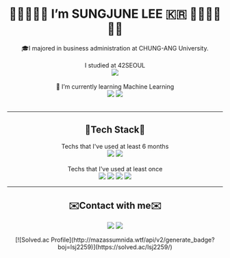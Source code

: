 <!-- ![header](https://capsule-render.vercel.app/api?type=transparent&color=auto&height=100&section=header&text=KKIYOU&fontSize=49) -->

<h1 align="center">👋👋🏼👋🏾 I’m SUNGJUNE LEE 🇰🇷 👋🏿👋🏻👋🏽</h1>

<p align="center">
  🎓I majored in business administration at CHUNG-ANG University.
  <br><br>
  I studied at 42SEOUL
  <br><img src="https://img.shields.io/badge/42SEOUL-000000?style=flat-square&logo=42&logoColor=white"/>
  <br><br>
  📕 I’m currently learning Machine Learning
  <br>
  <img src="https://img.shields.io/badge/TensorFlow-FF6F00?style=flat-square&logo=TensorFlow&logoColor=white"/> <img src="https://img.shields.io/badge/scikit-learn-F7931E?style=flat-square&logo=scikit-learn&logoColor=white"/>
  <br><br>  
</p>
<hr>

<h2 align="center">🌊Tech Stack🌊</h2>
<p align="center">
  Techs that I've used at least 6 months
  <br>
  <img src="https://img.shields.io/badge/Python-3776AB?style=flat-square&logo=Python&logoColor=white"/> <img src="https://img.shields.io/badge/C-A8B9CC?style=flat-square&logo=C&logoColor=white"/> 
  <br><br>
  Techs that I've used at least once
  <br>
  <img src="https://img.shields.io/badge/Django-092E20?style=flat-square&logo=Django&logoColor=white"/> <img src="https://img.shields.io/badge/MySQL-4479A1?style=flat-square&logo=MySQL&logoColor=white"/> <img src="https://img.shields.io/badge/Swift-FA7343?style=flat-square&logo=Swift&logoColor=white"/> <img src="https://img.shields.io/badge/R-276DC3?style=flat-square&logo=R&logoColor=white"/>
</p>
<hr>

<h2 align="center">✉️Contact with me✉️</h2>
<p align="center">
<a href="mailto:sungjune.kr@gmail.com" target="_blank"><img src="https://img.shields.io/badge/Mail-EA4335?style=flat-square&logo=Gmail&logoColor=white"/></a> <a href="https://velog.io/@kkiyou" target="_blank"><img src="https://img.shields.io/badge/Velog-20c997?style=flat-square&logo=Vimeo&logoColor=white"/></a>
</p>

<p align="center">
[![Solved.ac Profile](http://mazassumnida.wtf/api/v2/generate_badge?boj=lsj2259)](https://solved.ac/lsj2259/)
</p>
